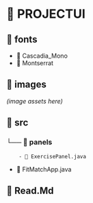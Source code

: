 # 📁 PROJECTUI

## 📂 fonts
- 📁 Cascadia_Mono
- 📁 Montserrat

## 📂 images
_(image assets here)_

## 📂 src
### └── 📂 panels
        - 🧩 ExercisePanel.java
- 🧩 FitMatchApp.java

## 📄 Read.Md


